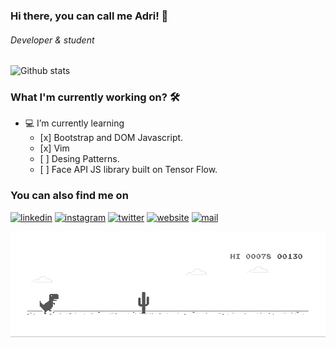 ###  Hi there, you can call me Adri! 👋
###### *Developer & student*

![Github stats](https://github-readme-stats.vercel.app/api?username=anunezmartinez&show_icons=true&theme=radical)

### What I'm currently working on? 🛠
<ul>
  <li>💻 I’m currently learning
    <ul>
      <li> [x] Bootstrap and DOM Javascript.
      <li> [x] Vim
      <li> [ ] Desing Patterns.
      <li> [ ] Face API JS library built on Tensor Flow.
    </ul>
</ul>



### You can also find me on
[<img src='https://cdn.jsdelivr.net/npm/simple-icons@3.0.1/icons/linkedin.svg' alt='linkedin' height='40'>](https://www.linkedin.com/in/anunezmartinez/)
[<img src='https://cdn.jsdelivr.net/npm/tabler-icons@1.10.0/icons/brand-instagram.svg' alt='instagram' height='40'>](https://www.instagram.com/hyde_an/)
[<img src='https://cdn.jsdelivr.net/npm/tabler-icons@1.10.0/icons/brand-twitter.svg' alt='twitter' height='40'>](https://twitter.com/adrianmrnz)
[<img src='https://cdn.jsdelivr.net/npm/tabler-icons@1.10.0/icons/link.svg' alt='website' height='40'>](https://anunezmartinez.com) 
[<img src='https://cdn.jsdelivr.net/npm/tabler-icons@1.10.0/icons/mail.svg' alt='mail' height='40'>](mailto:adrian@anunezmartinez.com) 

![text](https://github.com/anunezmartinez/anunezmartinez/blob/master/banner.gif)
